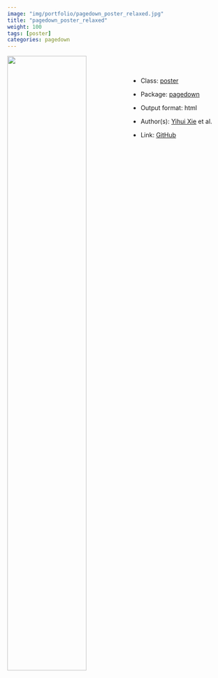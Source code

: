 ```yaml
---
image: "img/portfolio/pagedown_poster_relaxed.jpg"
title: "pagedown_poster_relaxed"
weight: 100
tags: [poster]
categories: pagedown
---
```




<!--more-->

<p><a href="../../img/portfolio/pagedown_poster_relaxed.jpg"><img class = "jf-image-shadow" src="../../img/portfolio/pagedown_poster_relaxed.jpg" width="60%"  align="left"></a></p>

<br><br>

- Class: [poster](../../tags/poster)
- Package: [pagedown](pagedown)
- Output format: html

- Author(s): [Yihui Xie](https://yihui.org/) et al.
- Link: [GitHub](https://github.com/rstudio/pagedown)


